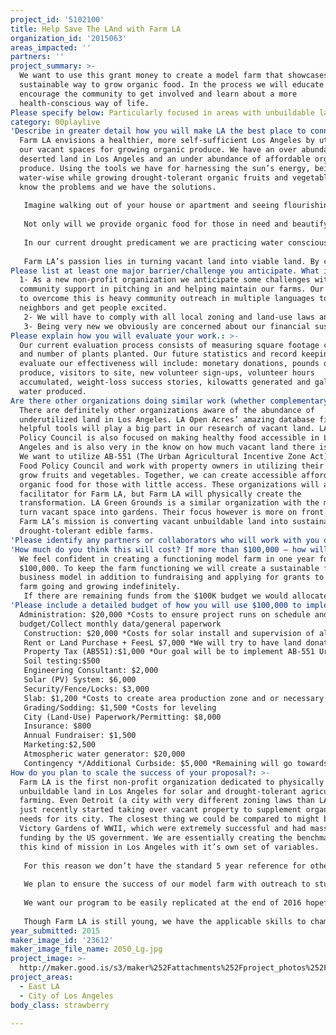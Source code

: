 ```yaml
---
project_id: '5102100'
title: Help Save The LAnd with Farm LA
organization_id: '2015063'
areas_impacted: ''
partners: ''
project_summary: >-
  We want to use this grant money to create a model farm that showcases a
  sustainable way to grow organic food. In the process we will educate and
  encourage the community to get involved and learn about a more
  health-conscious way of life.
Please specify below: Particularly focused in areas with unbuildable land.
category: 00playlive
'Describe in greater detail how you will make LA the best place to connect:': >-
  Farm LA envisions a healthier, more self-sufficient Los Angeles by utilizing
  our vacant spaces for growing organic produce. We have an over abundance of
  deserted land in Los Angeles and an under abundance of affordable organic
  produce. Using the tools we have for harnessing the sun’s energy, being
  water-wise while growing drought-tolerant organic fruits and vegetables - We
  know the problems and we have the solutions.
   
   Imagine walking out of your house or apartment and seeing flourishing vegetables and herbs instead of neglected pieces of land. Imagine walking with your family within a ten-block radius and gathering organic produce for dinner knowing that they’ve witnessed the growth of those vegetables first-hand. This is our vision.
   
   Not only will we provide organic food for those in need and beautify the city, we will also teach our communities how to farm healthy food. We believe there is a lack of appreciation for where your food comes from and being an active part of that process will help one to make informed decisions about their diet. Farm LA presents at Childhood Obesity Awareness events and neighborhood council health fairs sharing interesting nutritional facts, delicious recipes and the tools to grow their own healthy food. We work with the UC Master Gardeners who have to satisfy a certain amount of volunteer hours every year and ask them educate our neighbors and volunteers. We also educate by connecting with schools who require their students volunteer a certain number of hours and have them join our volunteer days. By encouraging our Farm LA mentality at a younger age, we can expect that health-conscious way of thinking to grow and propagate, making LA the healthiest place to live.
   
   In our current drought predicament we are practicing water consciousness in everything we do. Farm LA wants to spearhead solar-powered atmospheric water generation to irrigate its drought-tolerant farms. This is not inexpensive, but due to the sustainability of it versus time and costs for water hook-up hurdles it is the most viable self-sustaining method, rendering us unaffected by a drought.
   
   Farm LA’s passion lies in turning vacant land into viable land. By creating a model of what we see as being the future of Los Angeles, we can continue creating a cultural awareness for a healthy sustainable way of life.
Please list at least one major barrier/challenge you anticipate. What is your strategy for overcoming these obstacles?: >-
  1- As a new non-profit organization we anticipate some challenges with gaining
  community support in pitching in and helping maintain our farms. Our strategy
  to overcome this is heavy community outreach in multiple languages to activate
  neighbors and get people excited. 
   2- We will have to comply with all local zoning and land-use laws and work through general red tape for having vegetable and or solar farms. Our plan to overcome these challenges is to work with city officials, neighborhood council, legal aid and pro-bono experts. 
   3- Being very new we obviously are concerned about our financial sustainability, our strategy to overcome this common challenge is persistent grant writing, fundraising and using funds only where necessary.
Please explain how you will evaluate your work.: >-
  Our current evaluation process consists of measuring square footage converted
  and number of plants planted. Our future statistics and record keeping to
  evaluate our effectiveness will include: monetary donations, pounds of
  produce, visitors to site, new volunteer sign-ups, volunteer hours
  accumulated, weight-loss success stories, kilowatts generated and gallons of
  water produced.
Are there other organizations doing similar work (whether complementary or competitive)? What is unique about your proposed approach?: >-
  There are definitely other organizations aware of the abundance of
  underutilized land in Los Angeles. LA Open Acres’ amazing database filled with
  helpful tools will play a big part in our research of vacant land. LA Food
  Policy Council is also focused on making healthy food accessible in Los
  Angeles and is also very in the know on how much vacant land there is in LA.
  We want to utilize AB-551 (The Urban Agricultural Incentive Zone Act) with LA
  Food Policy Council and work with property owners in utilizing their land to
  grow fruits and vegetables. Together, we can create accessible affordable
  organic food for those with little access. These organizations will act as a
  facilitator for Farm LA, but Farm LA will physically create the
  transformation. LA Green Grounds is a similar organization with the mission to
  turn vacant space into gardens. Their focus however is more on front lawns and
  Farm LA’s mission is converting vacant unbuildable land into sustainable,
  drought-tolerant edible farms.
'Please identify any partners or collaborators who will work with you on this project. How much of the $100,000 grant award will each partner receive?': Farm LA is solely applying for the My LA2050 Grants Challenge.
'How much do you think this will cost? If more than $100,000 – how will you cover the additional costs?': >-
  We feel confident in creating a functioning model farm in one year for
  $100,000. To keep the farm functioning we will create a sustainable financial
  business model in addition to fundraising and applying for grants to keep the
  farm going and growing indefinitely.
   If there are remaining funds from the $100K budget we would allocate them to our Farm LA curbside mini-garden program by the end of 2016.
'Please include a detailed budget of how you will use $100,000 to implement this project.': >-
  Administration: $20,000 *Costs to ensure project runs on schedule and within
  budget/Collect monthly data/general paperwork
   Construction: $20,000 *Costs for solar install and supervision of all construction related line items
   Rent or Land Purchase + FeesL $7,000 *We will try to have land donated, if not we have a modest budget for land purchase or rent + fees
   Property Tax (AB551):$1,000 *Our goal will be to implement AB-551 Urban Agriculture Incentive Zone Act
   Soil testing:$500 
   Engineering Consultant: $2,000 
   Solar (PV) System: $6,000 
   Security/Fence/Locks: $3,000 
   Slab: $1,200 *Costs to create area production zone and or necessary storage
   Grading/Sodding: $1,500 *Costs for leveling
   City (Land-Use) Paperwork/Permitting: $8,000 
   Insurance: $800
   Annual Fundraiser: $1,500
   Marketing:$2,500
   Atmospheric water generator: $20,000
   Contingency */Additional Curbside: $5,000 *Remaining will go towards creating additional curbside mini-farms in food-desert communities
How do you plan to scale the success of your proposal?: >-
  Farm LA is the first non-profit organization dedicated to physically rescuing
  unbuildable land in Los Angeles for solar and drought-tolerant agricultural
  farming. Even Detroit (a city with very different zoning laws than LA) only
  just recently started taking over vacant property to supplement organic food
  needs for its city. The closest thing we could be compared to might be the
  Victory Gardens of WWII, which were extremely successful and had massive
  funding by the US government. We are essentially creating the benchmarks for
  this kind of mission in Los Angeles with it’s own set of variables.
   
   For this reason we don’t have the standard 5 year reference for other programs who are doing the same thing to scale for success. But we plan to take a simple and effective collection of our monthly evaluated data (monetary donations, pounds of produce, visitors to site, new volunteer sign-ups, volunteer hours accumulated, weight-loss success stories, kilowatts generated and gallons of water produced) and from there we can identify the key components that make our program work that month and set key goals for our next month. 
   
   We plan to ensure the success of our model farm with outreach to students, after school programs, camps, senior centers, neighborhood councils, public offices and walking tours - if every person we meet looks at a vacant piece of land as an opportunity to grow organic food, we feel we are one step closer to a maturing healthy Los Angeles.
   
   We want our program to be easily replicated at the end of 2016 hopefully with the support of organizations and communities we’ve worked with that year combined with fundraising, grant writing and effective marketing we can replicate this model easily and count on reoccurring funding to ensure Farm LA’s efforts in making this the healthiest place to live by 2050.
   
   Though Farm LA is still young, we have the applicable skills to champion our mission. We have no problem taking on leadership roles or getting our hands dirty. We have a commitment to our dream, the passion to expand and serve new sites in the future.
year_submitted: 2015
maker_image_id: '23612'
maker_image_file_name: 2050_Lg.jpg
project_image: >-
  http://maker.good.is/s3/maker%252Fattachments%252Fproject_photos%252Fimages%252F23612%252Fdisplay%252F2050_Lg.jpg=c570x385
project_areas:
  - East LA
  - City of Los Angeles
body_class: strawberry

---
```

